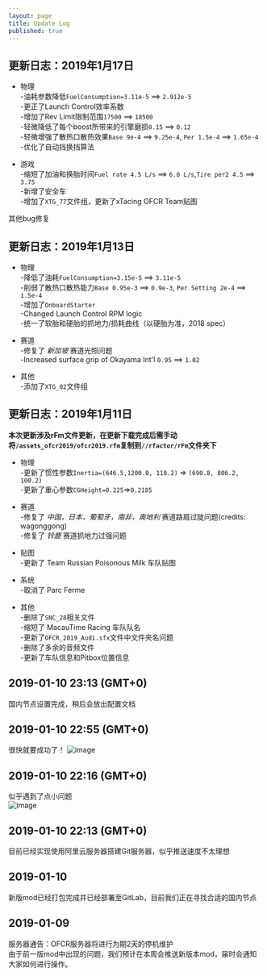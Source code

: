 ```yaml
---
layout: page
title: Update Log
published: true
---  
```

## 更新日志：2019年1月17日  
* 物理  
-油耗参数降低`FuelConsumption=3.11e-5` ==> `2.912e-5`  
-更正了Launch Control效率系数  
-增加了Rev Limit限制范围`17500` ==> `18500`  
-轻微降低了每个boost所带来的引擎磨损`0.15` ==> `0.12`  
-轻微增强了散热口散热效果`Base 9e-4` ==> `9.25e-4`, `Per 1.5e-4` ==> `1.65e-4`  
-优化了自动挡换挡算法  

* 游戏  
-缩短了加油和换胎时间`Fuel rate 4.5 L/s` ==> `6.0 L/s`,`Tire per2 4.5` ==> `3.75`  
-新增了安全车  
-增加了`XTG_77`文件组，更新了xTacing OFCR Team贴图  

其他bug修复  

## 更新日志：2019年1月13日 

* 物理  
-降低了油耗`FuelConsumption=3.15e-5` ==> `3.11e-5`  
-削弱了散热口散热能力`Base 0.95e-3` ==> `0.9e-3`, `Per Setting 2e-4` ==> `1.5e-4`  
-增加了`OnboardStarter`  
-Changed Launch Control RPM logic  
-统一了软胎和硬胎的抓地力/损耗曲线（以硬胎为准，2018 spec）  

* 赛道  
-修复了 _新加坡_ 赛道光照问题  
-Increased surface grip of Okayama Int'l `0.95` ==> `1.02`  

* 其他  
-添加了`XTG_02`文件组  

## 更新日志：2019年1月11日 
**本次更新涉及rFm文件更新，在更新下载完成后需手动将`/assets_ofcr2019/ofcr2019.rfm`复制到`//rfactor/rFm`文件夹下** 
* 物理  
-更新了惯性参数`Inertia=(646.5,1200.0, 110.2)` => `(690.8, 806.2, 100.2)`  
-更新了重心参数`CGHeight=0.225`=>`0.2185`  

* 赛道  
-修复了 _中国，日本，葡萄牙，南非，奥地利_ 赛道路肩过陡问题(credits: wagonggong)  
-修复了 _铃鹿_ 赛道抓地力过强问题  

* 贴图  
-更新了 Team Russian Poisonous Milk 车队贴图  

* 系统  
-取消了 Parc Ferme  

* 其他  
-删除了`SNC_28`相关文件  
-缩短了 MacauTime Racing 车队队名  
-更新了`OFCR_2019_Audi.sfx`文件中文件夹名问题  
-删除了多余的音频文件  
-更新了车队信息和Pitbox位置信息    
  

## 2019-01-10 23:13 (GMT+0)  
国内节点设置完成，稍后会放出配置文档  

## 2019-01-10 22:55 (GMT+0)  
很快就要成功了！ 
![image](https://i.ibb.co/yVxWSJn/dewf.png)  

## 2019-01-10 22:16 (GMT+0)  
似乎遇到了点小问题  
![image](https://i.ibb.co/52qst8J/error.png)  

## 2019-01-10 22:13 (GMT+0)  
目前已经实现使用阿里云服务器搭建Git服务器，似乎推送速度不太理想  

## 2019-01-10  
新版mod已经打包完成并已经部署至GitLab，目前我们正在寻找合适的国内节点  

## 2019-01-09
服务器通告：OFCR服务器将进行为期2天的停机维护  
由于前一版mod中出现的问题，我们预计在本周会推送新版本mod，届时会通知大家如何进行操作。  